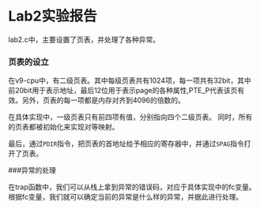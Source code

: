 # Lab2实验报告

lab2.c中，主要设置了页表，并处理了各种异常。


### 页表的设立
在v9-cpu中，有二级页表。其中每级页表共有1024项，每一项共有32bit，其中前20bit用于表示地址，最后12位用于表示page的各种属性,PTE_P代表该页有效。另外，页表的每一项都是内存对齐到4096的倍数的。

在具体实现中，一级页表只有前四项有值，分别指向四个二级页表。 同时，所有的页表都被初始化来实现对等映射。

最后，通过```PDIR```指令，把页表的首地址给予相应的寄存器中，并通过```SPAG```指令打开了页表。

###异常的处理

在trap函数中，我们可以从栈上拿到异常的错误码，对应于具体实现中的fc变量。根据fc变量，我们就可以确定当前的异常是什么样的异常，并据此进行处理。
